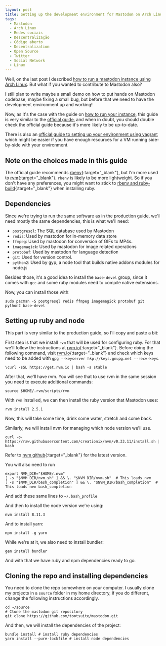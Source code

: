```yaml
---
layout: post
title: Setting up the development environment for Mastodon on Arch Linux
tags:
  - Mastodon
  - Arch Linux
  - Redes sociais
  - Descentralização
  - Código aberto
  - Decentralization
  - Open Source
  - Twitter
  - Social Network
  - Linux
---
```


Well, on the last post I described [how to run a mastodon instance using Arch Linux](/2018/07/13/running-a-mastodon-instance-using-archlinux). But what if you wanted to contribute to Mastodon also?

I still plan to write maybe a small demo on how to put hands on Mastodon codebase, maybe fixing a small bug, but before that we need to have the development environment up and working!

Now, as it's the case with the guide on [how to run your instance](/2018/07/13/running-a-mastodon-instance-using-archlinux), this guide is very similar to the [official guide](https://github.com/tootsuite/documentation/blob/master/Running-Mastodon/Development-guide.md), and when in doubt, you should double check the official guide because it's more likely to be up-to-date.

There is also an [official guide to setting up your environment using vagrant](https://github.com/tootsuite/documentation/blob/master/Running-Mastodon/Vagrant-guide.md) which might be easier if you have enough resources for a VM running side-by-side with your environment.

## Note on the choices made in this guide

The official guide recommends [rbenv](http://rbenv.org/){:target="_blank"}, but I'm more used to [rvm](https://rvm.io/){:target="_blank"}. `rbenv` is likely to be more lightweight. So if you don't have any preferences, you might want to stick to [rbenv and ruby-build](https://wiki.archlinux.org/index.php/Rbenv){:target="_blank"} when installing ruby.

## Dependencies

Since we're trying to run the same software as in the production guide, we'll need mostly the same dependencies, this is what we'll need:

- `postgresql`: The SQL database used by Mastodon
- `redis`: Used by mastodon for in-memory data store
- `ffmpeg`: Used by mastodon for conversion of GIFs to MP4s.
- `imagemagick`: Used by mastodon for image related operations
- `protobuf`: Used by mastodon for language detection
- `git`: Used for version control.
- `python2`: Used by gyp, a node tool that builds native addons modules for node.js

Besides those, it's a good idea to install the `base-devel` group, since it comes with `gcc` and some ruby modules need to compile native extensions.

Now, you can install those with:

```
sudo pacman -S postgresql redis ffmpeg imagemagick protobuf git python2 base-devel
```

## Setting up ruby and node

This part is very similar to the production guide, so I'll copy and paste a bit:

First step is that we install `rvm` that will be used for configuring ruby. For that we'll follow the instructions at [rvm.io](https://rvm.io/){:target="_blank"}. Before doing the following command, visit [rvm.io](https://rvm.io/){:target="_blank"} and check which keys need to be added with `gpg --keyserver hkp://keys.gnupg.net --recv-keys`.

```
\curl -sSL https://get.rvm.io | bash -s stable
```

After that, we'll have rvm. You will see that to use rvm in the same session you need to execute additional commands:

```
source $HOME/.rvm/scripts/rvm
```

With `rvm` installed, we can then install the ruby version that Mastodon uses:

```
rvm install 2.5.1
```

Now, this will take some time, drink some water, stretch and come back.

Similarly, we will install nvm for managing which node version we'll use.

```
curl -o- https://raw.githubusercontent.com/creationix/nvm/v0.33.11/install.sh | bash
```

Refer to [nvm github](https://github.com/creationix/nvm){:target="_blank"} for the latest version.

You will also need to run
```
export NVM_DIR="$HOME/.nvm"
[ -s "$NVM_DIR/nvm.sh" ] && \. "$NVM_DIR/nvm.sh"  # This loads nvm
[ -s "$NVM_DIR/bash_completion" ] && \. "$NVM_DIR/bash_completion"  # This loads nvm bash_completion
```

And add these same lines to `~/.bash_profile`

And then to install the node version we're using:

```
nvm install 8.11.3
```

And to install yarn:

```
npm install -g yarn
```

While we're at it, we also need to install bundler:

```
gem install bundler
```

And with that we have ruby and npm dependencies ready to go.

## Cloning the repo and installing dependencies

You need to clone the repo somewhere on your computer. I usually clone my projects in a `source` folder in my home directory, if you do different, change the following instructions accordingly.

```
cd ~/source
# Clone the mastodon git repository
git clone https://github.com/tootsuite/mastodon.git
```

And then, we will install the dependencies of the project:

```
bundle install # install ruby dependencies
yarn install --pure-lockfile # install node dependencies
```
